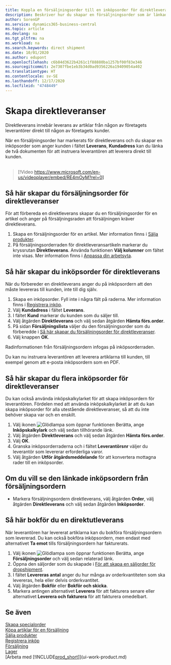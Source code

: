 ```yaml
---
title: Koppla en försäljningsorder till en inköpsorder för direktleverans | Microsoft Docs
description: Beskriver hur du skapar en försäljningsorder som är länkad till en inköpsorder för att tillåta leverans direkt från leverantören till kunden.
author: SorenGP
ms.service: dynamics365-business-central
ms.topic: article
ms.devlang: na
ms.tgt_pltfrm: na
ms.workload: na
ms.search.keywords: direct shipment
ms.date: 10/01/2020
ms.author: edupont
ms.openlocfilehash: c6b84d3622b4261c1f88880ba1257bf00f83e346
ms.sourcegitcommit: 2e7307fbe1eb3b34d0ad9356226a19409054a402
ms.translationtype: HT
ms.contentlocale: sv-SE
ms.lasthandoff: 12/17/2020
ms.locfileid: "4748449"
---
```

# <a name="make-drop-shipments"></a>Skapa direktleveranser

Direktleverans innebär leverans av artiklar från någon av företagets leverantörer direkt till någon av företagets kunder.

När en försäljningsorder har markerats för direktleverans och du skapar en inköpsorder som anger kunden i fältet **Leverans**, **Kundadress** kan du länka de två dokumenten för att instruera leverantören att leverera direkt till kunden.
<br><br>  
  
> [!Video https://www.microsoft.com/en-us/videoplayer/embed/RE4mOyM?rel=0]

## <a name="to-create-a-sales-order-for-drop-shipment"></a>Så här skapar du försäljningsorder för direktleveranser

För att förbereda en direktleverans skapar du en försäljningsorder för en artikel och anger på försäljningsraden att försäljningen kräver direktleverans.

1. Skapa en försäljningsorder för en artikel. Mer information finns i [Sälja produkter](sales-how-sell-products.md).
2. På försäljningsorderraden för direktleveransartikeln markerar du kryssrutan **Direktleverans**. Använda funktionen **Välj kolumner** om fältet inte visas. Mer information finns i [Anpassa din arbetsyta](ui-personalization-user.md).

## <a name="to-create-the-purchase-order-for-drop-shipment"></a>Så här skapar du inköpsorder för direktleverans

När du förbereder en direktleverans anger du på inköpsordern att den måste levereras till kunden, inte till dig själv.

1. Skapa en inköpsorder. Fyll inte i några fält på raderna. Mer information finns i [Registrera inköp](purchasing-how-record-purchases.md).
2. Välj **Kundadress** i fältet **Leverans**.
3. I fältet **Kund** markerar du kunden som du säljer till.
4. Välj åtgärden **Direktleverans** och välj sedan åtgärden **Hämta förs.order**.
5. På sidan **Försäljningslista** väljer du den försäljningsorder som du förberedde i [Så här skapar du försäljningsorder för direktleveranser](sales-how-drop-shipment.md#to-create-a-sales-order-for-drop-shipment).
6. Välj knappen **OK**.

Radinformationen från försäljningsordern infogas på inköpsorderraden.

Du kan nu instruera leverantören att leverera artiklarna till kunden, till exempel genom att e-posta inköpsordern som en PDF.     

## <a name="to-create-multiple-purchase-orders-for-drop-shipments"></a>Så här skapar du flera inköpsorder för direktleveranser

Du kan också använda inköpskalkylarket för att skapa inköpsordern för leverantören. Fördelen med att använda inköpskalkylarket är att du kan skapa inköpsorder för alla utestående direktleveranser, så att du inte behöver skapa var och en enskilt.

1. Välj ikonen ![Glödlampa som öppnar funktionen Berätta](media/ui-search/search_small.png "Berätta vad du vill göra"), ange **Inköpskalkylark** och välj sedan tillhörande länk.
2. Välj åtgärden **Direktleverans** och välj sedan åtgärden **Hämta förs.order**.
3. Välj **OK**.
4. Granska inköpsorderraderna och i fältet **Leverantörsnr** väljer du leverantör som levererar erforderliga varor. 
5. Välj åtgärden **Utför åtgärdsmeddelande** för att konvertera mottagna rader till en inköpsorder.

## <a name="to-view-the-linked-purchase-order-from-the-sales-order"></a>Om du vill se den länkade inköpsordern från försäljningsordern

* Markera försäljningsordern direktleverans, välj åtgärden **Order**, välj åtgärden **Direktleverans** och välj sedan åtgärden **Inköpsorder**.

## <a name="to-post-a-drop-shipment"></a>Så här bokför du en direktutleverans

När leverantören har levererat artiklarna kan du bokföra försäljningsordern som levererad. Du kan också bokföra inköpsordern, men endast med alternativet **Ta emot** tills försäljningsordern har fakturerats.

1. Välj ikonen ![Glödlampa som öppnar funktionen Berätta](media/ui-search/search_small.png "Berätta vad du vill göra"), ange **Försäljningsorder** och välj sedan relaterad länk.
2. Öppna den säljorder som du skapade i [För att skapa en säljorder för dropshipment](#to-create-a-sales-order-for-drop-shipment).
3. I fältet **Levereras antal** anger du hur många av orderkvantiteten som ska levereras, hela eller delvis orderkvantitet.
4. Välj åtgärden **Bokför** eller **Bokför och skicka**.
5. Markera antingen alternativet **Leverera** för att fakturera senare eller alternativet **Leverera och fakturera** för att fakturera omedelbart.

## <a name="see-also"></a>Se även

[Skapa specialorder](sales-how-to-create-special-orders.md)  
[Köpa artiklar för en försäljning](purchasing-how-purchase-products-sale.md)  
[Sälja produkter](sales-how-sell-products.md)  
[Registrera inköp](purchasing-how-record-purchases.md)  
[Försäljning](sales-manage-sales.md)  
[Lager](inventory-manage-inventory.md)  
[Arbeta med [!INCLUDE[prod_short](includes/prod_short.md)]](ui-work-product.md)
